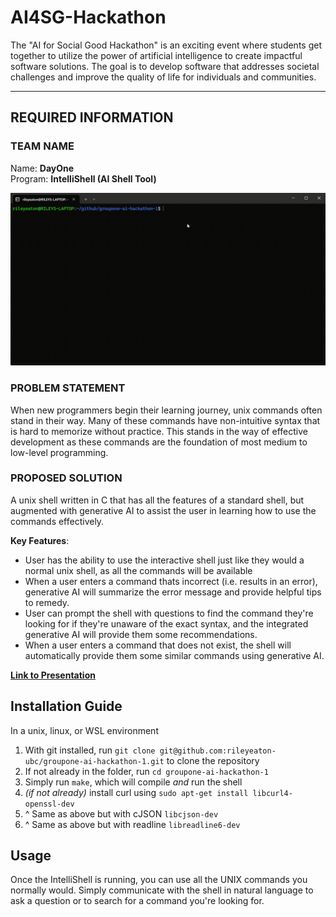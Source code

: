 # AI4SG-Hackathon

The "AI for Social Good Hackathon" is an exciting event where students get together to utilize the power of artificial intelligence to create impactful software solutions. The goal is to develop software that addresses societal challenges and improve the quality of life for individuals and communities.

---

## REQUIRED INFORMATION

### TEAM NAME

Name: **DayOne**\
Program: **IntelliShell (AI Shell Tool)**

![IntelliShell Brief Demo](./res/demo-video.gif)

### PROBLEM STATEMENT

When new programmers begin their learning journey, unix commands often stand in their way. Many of these commands have non-intuitive syntax that is hard to memorize without practice. This stands in the way of effective development as these commands are the foundation of most medium to low-level programming.

### PROPOSED SOLUTION

A unix shell written in C that has all the features of a standard shell, but augmented with generative AI to assist the user in learning how to use the commands effectively.

**Key Features**:

- User has the ability to use the interactive shell just like they would a normal unix shell, as all the commands will be available
- When a user enters a command thats incorrect (i.e. results in an error), generative AI will summarize the error message and provide helpful tips to remedy.
- User can prompt the shell with questions to find the command they're looking for if they're unaware of the exact syntax, and the integrated generative AI will provide them some recommendations.
- When a user enters a command that does not exist, the shell will automatically provide them some similar commands using generative AI.

**[Link to Presentation](https://docs.google.com/presentation/d/1UYCU6g3t17dN9dPBUXXxKK3hNdLxhgOsNKjiyRTwZ6E/edit?usp=sharing)**

## Installation Guide

In a unix, linux, or WSL environment

1. With git installed, run `git clone git@github.com:rileyeaton-ubc/groupone-ai-hackathon-1.git` to clone the repository
2. If not already in the folder, run `cd groupone-ai-hackathon-1`
3. Simply run `make`, which will compile _and_ run the shell
4. _(if not already)_ install curl using `sudo apt-get install libcurl4-openssl-dev`
5. ^ Same as above but with cJSON `libcjson-dev`
6. ^ Same as above but with readline `libreadline6-dev`

## Usage

Once the IntelliShell is running, you can use all the UNIX commands you normally would. Simply communicate with the shell in natural language to ask a question or to search for a command you're looking for.

